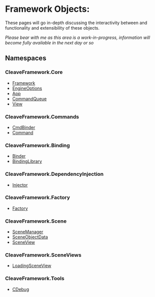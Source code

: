 # Framework Objects:

These pages will go in-depth discussing the interactivity between and functionality and extensibility of these objects.

*Please bear with me as this area is a work-in-progress, information will become fully available in the next day or so*

## Namespaces

### CleaveFramework.Core
 - [Framework](FrameworkObject.md)
 - [EngineOptions](EngineOptionsObject.md)
 - [App](AppObject.md)
 - [CommandQueue](CommandQueueObject.md)
 - [View](ViewObject.md)

### CleaveFramework.Commands
 - [CmdBinder](CmdBinderObject.md)
 - [Command](CommandObject.md)

### CleaveFramework.Binding
 - [Binder](BinderObject.md)
 - [BindingLibrary](BindingLibraryObject.md)
 
### CleaveFramework.DependencyInjection
 - [Injector](InjectorObject.md)

### CleaveFramework.Factory
 - [Factory](FactoryObject.md)

### CleaveFramework.Scene
 - [SceneManager](SceneManagerObject.md)
 - [SceneObjectData](SceneObjectDataObject.md)
 - [SceneView](SceneViewObject.md)

### CleaveFramework.SceneViews
 - [LoadingSceneView](LoadingSceneViewObject.md)

### CleaveFramework.Tools
 - [CDebug](CDebugObject.md)